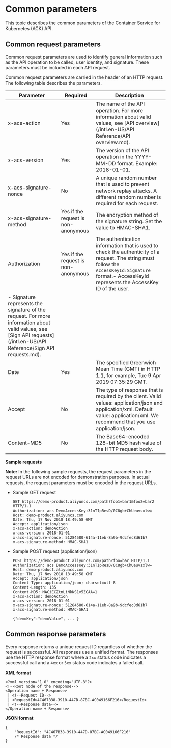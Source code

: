 # Common parameters

This topic describes the common parameters of the Container Service for Kubernetes \(ACK\) API.

## Common request parameters

Common request parameters are used to identify general information such as the API operation to be called, user identity, and signature. These parameters must be included in each API request.

Common request parameters are carried in the header of an HTTP request. The following table describes the parameters.

|Parameter|Required|Description|
|---------|--------|-----------|
|x-acs-action|Yes|The name of the API operation. For more information about valid values, see [API overview](/intl.en-US/API Reference/API overview.md).|
|x-acs-version|Yes|The version of the API operation in the YYYY-MM-DD format. Example: 2018-01-01.|
|x-acs-signature-nonce|No|A unique random number that is used to prevent network replay attacks. A different random number is required for each request.|
|x-acs-signature-method|Yes if the request is non-anonymous|The encryption method of the signature string. Set the value to HMAC-SHA1.|
|Authorization|Yes if the request is non-anonymous|The authentication information that is used to check the authenticity of a request. The string must follow the `AccessKeyId:Signature` format.-   AccessKeyId represents the AccessKey ID of the user.
-   Signature represents the signature of the request. For more information about valid values, see [Sign API requests](/intl.en-US/API Reference/Sign API requests.md). |
|Date|Yes|The specified Greenwich Mean Time \(GMT\) in HTTP 1.1, for example, Tue 9 Apr 2019 07:35:29 GMT.|
|Accept|No|The type of response that is required by the client. Valid values: application/json and application/xml. Default value: application/xml. We recommend that you use application/json.|
|Content-MD5|No|The Base64-encoded 128-bit MD5 hash value of the HTTP request body.|

**Sample requests**

**Note:** In the following sample requests, the request parameters in the request URLs are not encoded for demonstration purposes. In actual requests, the request parameters must be encoded in the request URLs.

-   Sample GET request

    ```
    GET https://demo-product.aliyuncs.com/path?foo1=bar1&foo2=bar2 HTTP/1.1
    Authorization: acs DemoAccessKey:31nTIpResD/0C8gb+ChUeuvsxlw=
    Host: demo-product.aliyuncs.com
    Date: Thu, 17 Nov 2018 18:49:58 GMT
    Accept: application/json
    x-acs-action: demoAction
    x-acs-version: 2018-01-01
    x-acs-signature-nonce: 51284580-614a-11eb-8a9b-9dcfec8d61b7
    x-acs-signature-method: HMAC-SHA1
    ```

-   Sample POST request \(application/json\)

    ```
    POST https://demo-product.aliyuncs.com/path?foo=bar HTTP/1.1
    Authorization: acs DemoAccessKey:31nTIpResD/0C8gb+ChUeuvsxlw=
    Host: demo-product.aliyuncs.com
    Date: Thu, 17 Nov 2018 18:49:58 GMT
    Accept: application/json
    Content-Type: application/json; charset=utf-8
    Content-Length: 135
    Content-MD5: MACiECZtnLiNkNS1v5ZCAA=1
    x-acs-action: demoAction
    x-acs-version: 2018-01-01
    x-acs-signature-nonce: 51284580-614a-11eb-8a9b-9dcfec8d61b7
    x-acs-signature-method: HMAC-SHA1
    
    {"demoKey":"demoValue", ... }
    ```


## Common response parameters

Every response returns a unique request ID regardless of whether the request is successful. All responses use a unified format. The responses use the HTTP response format where a `2xx` status code indicates a successful call and a `4xx` or `5xx` status code indicates a failed call.

**XML format**

```
<?xml version="1.0" encoding="UTF-8"?>
<!--Root node of the response-->
<Operation name + Response>
 | <!--Request ID-->
 | <RequestId>4C467B38-3910-447D-87BC-AC049166F216</RequestId>
 | <!--Response data-->
</Operation name + Response>
```

**JSON format**

```
{
    "RequestId": "4C467B38-3910-447D-87BC-AC049166F216"
    /* Response data */
}
```

